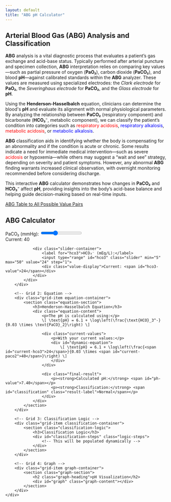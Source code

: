 ```yaml
---
layout: default
title: "ABG pH Calculator"
---
```


<article class="intro">
    <h1>Arterial Blood Gas (<strong>ABG</strong>) Analysis and Classification</h1>
    <p>
        <strong>ABG</strong> analysis is a vital diagnostic process that evaluates a patient’s gas exchange and acid-base status. Typically performed after arterial puncture and specimen collection, <strong>ABG</strong> interpretation relies on comparing key values—such as partial pressure of oxygen (<strong>PaO₂</strong>), carbon dioxide (<strong>PaCO₂</strong>), and blood <strong>pH</strong>—against calibrated standards within the <strong>ABG</strong> analyzer. These values are measured using specialized electrodes: the <em>Clark electrode</em> for <strong>PaO₂</strong>, the <em>Severinghaus electrode</em> for <strong>PaCO₂</strong>, and the <em>Glass electrode</em> for <strong>pH</strong>.
    </p>
    <p>
        Using the <strong>Henderson-Hasselbalch</strong> equation, clinicians can determine the blood's <strong>pH</strong> and evaluate its alignment with normal physiological parameters. By analyzing the relationship between <strong>PaCO₂</strong> (respiratory component) and bicarbonate (<strong>HCO₃⁻</strong>, metabolic component), we can classify the patient’s condition into categories such as <span style="color:red;">respiratory acidosis</span>, <span style="color:blue;">respiratory alkalosis</span>, <span style="color:red;">metabolic acidosis</span>, or <span style="color:blue;">metabolic alkalosis</span>.
    </p>
    <p>
        <strong>ABG</strong> classification aids in identifying whether the body is compensating for an abnormality and if the condition is acute or chronic. Some results indicate a need for immediate medical intervention—such as severe <span style="color:red;">acidosis</span> or hypoxemia—while others may suggest a “wait and see” strategy, depending on severity and patient symptoms. However, any abnormal <strong>ABG</strong> finding warrants increased clinical observation, with overnight monitoring recommended before considering discharge.
    </p>
    <p>
        This interactive <strong>ABG</strong> calculator demonstrates how changes in <strong>PaCO₂</strong> and <strong>HCO₃⁻</strong> affect <strong>pH</strong>, providing insights into the body’s acid-base balance and helping guide decision-making based on real-time inputs.
    </p>
    <p><a href="abg_table.html">ABG Table to All Possible Value Pairs</a></p>
</article>

<section class="calculator-section">
    <h2>ABG Calculator</h2>
    <div class="calculator-grid">
        <!-- Grid 1: Sliders -->
        <div class="grid-item controls-container">
            <div class="controls">
                <div class="slider-container">
                    <label for="paco2">PaCO₂ (mmHg):</label>
                    <input type="range" id="paco2" class="slider" min="10" max="100" value="40" step="1">
                    <div class="value-display">Current: <span id="paco2-value">40</span></div>
                </div>
                
                <div class="slider-container">
                    <label for="hco3">HCO₃⁻ (mEq/L):</label>
                    <input type="range" id="hco3" class="slider" min="5" max="50" value="24" step="1">
                    <div class="value-display">Current: <span id="hco3-value">24</span></div>
                </div>
            </div>
        </div>

        <!-- Grid 2: Equation -->
        <div class="grid-item equation-container">
            <section class="equation-section">
                <h3>Henderson-Hasselbalch Equation</h3>
                <div class="equation-content">
                    <p>The pH is calculated using:</p>
                    \[ \text{pH} = 6.1 + \log\left(\frac{\text{HCO}_3^-}{0.03 \times \text{PaCO}_2}\right) \]
                    
                    <div class="current-values">
                        <p>With your current values:</p>
                        <div id="dynamic-equation">
                            \[ \text{pH} = 6.1 + \log\left(\frac{<span id="current-hco3">24</span>}{0.03 \times <span id="current-paco2">40</span>}\right) \]
                        </div>
                    </div>
                    
                    <div class="final-result">
                        <p><strong>Calculated pH:</strong> <span id="ph-value">7.40</span></p>
                        <p><strong>Classification:</strong> <span id="classification" class="result-label">Normal</span></p>
                    </div>
                </div>
            </section>
        </div>

        <!-- Grid 3: Classification Logic -->
        <div class="grid-item classification-container">
            <section class="classification-logic">
                <h3>Classification Logic</h3>
                <div id="classification-steps" class="logic-steps">
                    <!-- This will be populated dynamically -->
                </div>
            </section>
        </div>

        <!-- Grid 4: Graph -->
        <div class="grid-item graph-container">
            <section class="graph-section">
                <h2 class="graph-heading">pH Visualization</h2>
                <div id="graph" class="graph-content"></div>
            </section>
        </div>
    </div>
</section>

<link rel="stylesheet" href="_css/graph-components.css">
<script src="https://cdn.plot.ly/plotly-latest.min.js"></script>
<script src="https://polyfill.io/v3/polyfill.min.js?features=es6"></script>
<script id="MathJax-script" async src="https://cdn.jsdelivr.net/npm/mathjax@3/es5/tex-mml-chtml.js"></script>
<script src="abg-simulator.js"></script>
<script src="js/abg-background.js"></script>

<script>
document.addEventListener('DOMContentLoaded', function() {
    const paco2Slider = document.getElementById('paco2');
    const hco3Slider = document.getElementById('hco3');
    
    function updateEquation() {
        document.getElementById('current-paco2').textContent = paco2Slider.value;
        document.getElementById('current-hco3').textContent = hco3Slider.value;
    }
    
    paco2Slider.addEventListener('input', updateEquation);
    hco3Slider.addEventListener('input', updateEquation);
});
</script>
